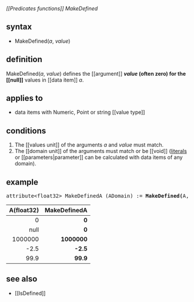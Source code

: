 *[[Predicates functions]] MakeDefined*

## syntax

- MakeDefined(*a*, *value*)

## definition

MakeDefined(*a*, *value*) defines the [[argument]] ***value* (often zero) for the [[null]]** values in [[data item]] *a*.

## applies to

- data items with Numeric, Point or string [[value type]]

## conditions

1. The [[values unit]] of the arguments *a* and *value* must match.
2. The [[domain unit]] of the arguments must match or be [[void]] ([literals](https://en.wikipedia.org/wiki/Literal_(computer_programming)) or [[parameters|parameter]] can be calculated with data items of any domain).

## example

<pre>
attribute&lt;float32&gt; MakeDefinedA (ADomain) := <B>MakeDefined(</B>A, 0f<B>)</B>;
</pre>

| A(float32) |**MakeDefinedA** |
|-----------:|----------------:|
| 0          | **0**           |
| null       | **0**           |
| 1000000    | **1000000**     |
| -2.5       | **-2.5**        |
| 99.9       | **99.9**        |

## see also

- [[IsDefined]]